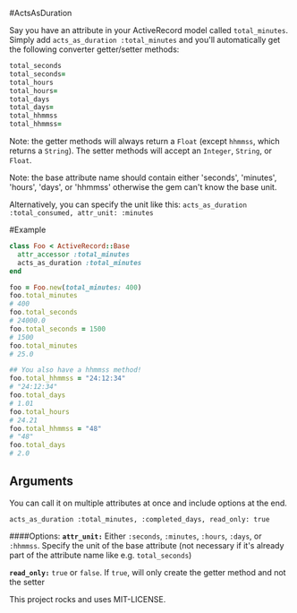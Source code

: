 #ActsAsDuration

Say you have an attribute in your ActiveRecord model called `total_minutes`. 
Simply add `acts_as_duration :total_minutes` and you'll automatically get the following converter getter/setter methods:

```ruby
total_seconds
total_seconds=
total_hours
total_hours=
total_days
total_days=
total_hhmmss
total_hhmmss=
```

Note: the getter methods will always return a `Float` (except `hhmmss`, which returns a `String`). The setter methods will accept an `Integer`, `String`, or `Float`.

Note: the base attribute name should contain either 'seconds', 'minutes', 'hours', 'days', or 'hhmmss' otherwise the gem can't know the base unit.

Alternatively, you can specify the unit like this: `acts_as_duration :total_consumed, attr_unit: :minutes`


#Example
```ruby
class Foo < ActiveRecord::Base
  attr_accessor :total_minutes
  acts_as_duration :total_minutes  
end

foo = Foo.new(total_minutes: 400)
foo.total_minutes
# 400
foo.total_seconds
# 24000.0
foo.total_seconds = 1500
# 1500
foo.total_minutes
# 25.0

## You also have a hhmmss method!
foo.total_hhmmss = "24:12:34"
# "24:12:34"
foo.total_days
# 1.01
foo.total_hours
# 24.21
foo.total_hhmmss = "48"
# "48"
foo.total_days
# 2.0
```

## Arguments

You can call it on multiple attributes at once and include options at the end.

`acts_as_duration :total_minutes, :completed_days, read_only: true`

####Options:
**`attr_unit:`** Either `:seconds`, `:minutes`, `:hours`, `:days`, or `:hhmmss`. Specify the unit of the base attribute (not necessary if it's already part of the attribute name like e.g. `total_seconds`)

**`read_only:`** `true` or `false`. If `true`, will only create the getter method and not the setter
 


This project rocks and uses MIT-LICENSE.